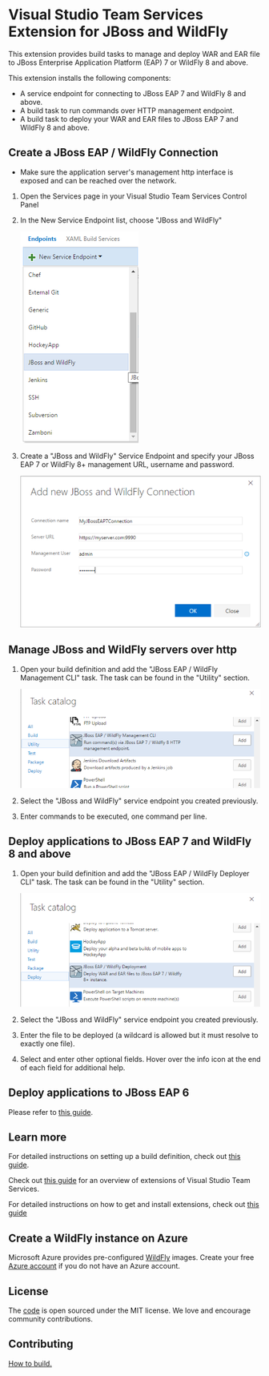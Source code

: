 # Visual Studio Team Services Extension for JBoss and WildFly

This extension provides build tasks to manage and deploy WAR and EAR file to JBoss Enterprise Application Platform (EAP) 7 or WildFly 8 and above.

This extension installs the following components:
* A service endpoint for connecting to JBoss EAP 7 and WildFly 8 and above.
* A build task to run commands over HTTP management endpoint.
* A build task to deploy your WAR and EAR files to JBoss EAP 7 and WildFly 8 and above.

## Create a JBoss EAP / WildFly Connection
* Make sure the application server's management http interface is exposed and can be reached over the network.

1. Open the Services page in your Visual Studio Team Services Control Panel
1. In the New Service Endpoint list, choose "JBoss and WildFly"

   ![WildFly/JBoss EAP Endpoint](Tasks/images/AddNewConnection.png)

1. Create a "JBoss and WildFly" Service Endpoint and specify your JBoss EAP 7 or WildFly 8+ management URL, username and password.

   ![WildFly/JBoss EAP Endpoint](Tasks/images/WildFlyConnection.png)

## Manage JBoss and WildFly servers over http

1. Open your build definition and add the "JBoss EAP / WildFly Management CLI" task. The task can be found in the "Utility" section.

   ![WildFly/Mangement task](Tasks/images/managementtask.png) 
  
1. Select the "JBoss and WildFly" service endpoint you created previously.
1. Enter commands to be executed, one command per line.

## Deploy applications to JBoss EAP 7 and WildFly 8 and above

1. Open your build definition and add the "JBoss EAP / WildFly Deployer CLI" task. The task can be found in the "Utility" section.

   ![WildFly/Deployment task](Tasks/images/deploymenttask.png)

1. Select the "JBoss and WildFly" service endpoint you created previously.
1. Enter the file to be deployed (a wildcard is allowed but it must resolve to exactly one file).
1. Select and enter other optional fields.  Hover over the info icon at the end of each field for additional help.

## Deploy applications to JBoss EAP 6
Please refer to [this guide](docs/jboss6.md).

## Learn more
For detailed instructions on setting up a build definition, check out [this guide](https://msdn.microsoft.com/library/vs/alm/build/define/create).

Check out [this guide](https://www.visualstudio.com/en-us/docs/integrate/extensions/overview) for an overview of extensions of Visual Studio Team Services.

For detailed instructions on how to get and install extensions, check out [this guide](https://www.visualstudio.com/en-us/docs/marketplace/overview)

## Create a WildFly instance on Azure
Microsoft Azure provides pre-configured [WildFly](https://azure.microsoft.com/en-us/marketplace/virtual-machines/all/?term=wildfly) images. Create your free [Azure account](https://azure.microsoft.com/en-us/free/) if you do not have an Azure account. 

## License
The [code](https://github.com/Microsoft/vsts-jboss-wildfly) is open sourced under the MIT license. We love and encourage community contributions.

## Contributing
[How to build.](docs/_build.md) 